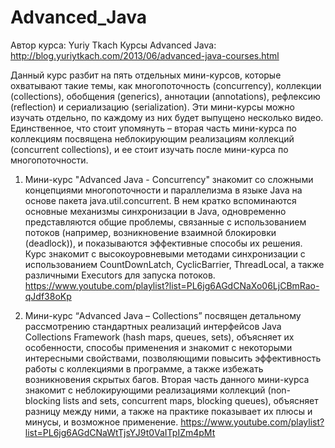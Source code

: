 # Advanced_Java

Автор курса: Yuriy Tkach
Курсы Advanced Java: http://blog.yuriytkach.com/2013/06/advanced-java-courses.html

Данный курс разбит на пять отдельных мини-курсов, которые охватывают такие темы, как многопоточность (concurrency), коллекции (collections), обобщения (generics), аннотации (annotations), рефлексию (reflection) и сериализацию (serialization). Эти мини-курсы можно изучать отдельно, по каждому из них будет выпущено несколько видео. Единственное, что стоит упомянуть – вторая часть мини-курса по коллекциям посвящена неблокирующим реализациям коллекций (concurrent collections), и ее стоит изучать после мини-курса по многопоточности.

1) Мини-курс "Advanced Java - Concurrency" знакомит со сложными концепциями многопоточности и параллелизма в языке Java на основе пакета java.util.concurrent. В нем кратко вспоминаются основные механизмы синхронизации в Java, одновременно представляются общие проблемы, связанные с использованием потоков (например, возникновение взаимной блокировки (deadlock)), и показываются эффективные способы их решения. Курс знакомит с высокоуровневыми методами синхронизации с использованием CountDownLatch, CyclicBarrier, ThreadLocal, а также различными Executors для запуска потоков.
https://www.youtube.com/playlist?list=PL6jg6AGdCNaXo06LjCBmRao-qJdf38oKp

2) Мини-курс “Advanced Java – Collections” посвящен детальному рассмотрению стандартных реализаций интерфейсов Java Collections Framework (hash maps, queues, sets), объясняет их особенности, способы применения и знакомит с некоторыми интересными свойствами, позволяющими повысить эффективность работы с коллекциями в программе, а также избежать возникновения скрытых багов. Вторая часть данного мини-курса знакомит с неблокирующими реализациями коллекций (non-blocking lists and sets, concurrent maps, blocking queues), объясняет разницу между ними, а также на практике показывает их плюсы и минусы, и возможное применение.
https://www.youtube.com/playlist?list=PL6jg6AGdCNaWtTjsYJ9t0VaITpIZm4pMt
